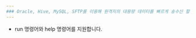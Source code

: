 ```yaml
---
### Oracle, Hive, MySQL, SFTP를 이용해 원격지의 대용량 데이터를 빠르게 송수신 할 수 있는 Console Application 입니다.
---
```

* run 명령어와 help 명령어를 지원합니다.
